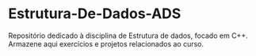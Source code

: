 # Estrutura-De-Dados-ADS
Repositório dedicado à disciplina de Estrutura de dados, focado em C++. Armazene aqui exercícios e projetos relacionados ao curso.
